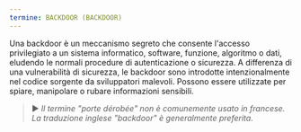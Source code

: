 ```yaml
---
termine: BACKDOOR (BACKDOOR)
---
```


Una backdoor è un meccanismo segreto che consente l'accesso privilegiato a un sistema informatico, software, funzione, algoritmo o dati, eludendo le normali procedure di autenticazione o sicurezza. A differenza di una vulnerabilità di sicurezza, le backdoor sono introdotte intenzionalmente nel codice sorgente da sviluppatori malevoli. Possono essere utilizzate per spiare, manipolare o rubare informazioni sensibili.

> ► *Il termine "porte dérobée" non è comunemente usato in francese. La traduzione inglese "backdoor" è generalmente preferita.*